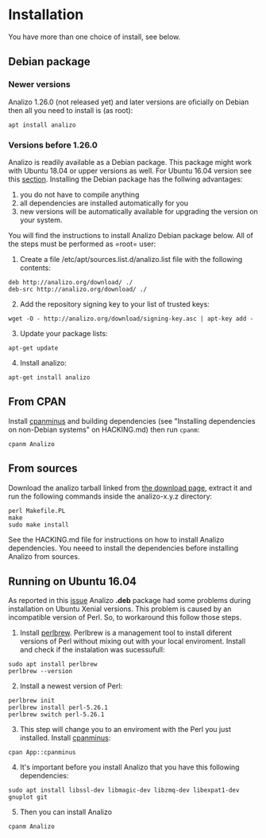 # Installation

You have more than one choice of install, see below.

## Debian package

### Newer versions

Analizo 1.26.0 (not released yet) and later versions are oficially on Debian then all you need to
install is (as root):

```console
apt install analizo
```

### Versions before 1.26.0

Analizo is readily available as a Debian package. This package might work with Ubuntu 18.04 or upper versions as well. For Ubuntu 16.04 version see this [section](#running-on-ubuntu-1604).
Installing the Debian package has the follwing advantages:

  1. you do not have to compile anything
  2. all dependencies are installed automatically for you
  3. new versions will be automatically available for upgrading the version
     on your system.

You will find the instructions to install Analizo Debian package below. All of
the steps must be performed as =root= user:

1) Create a file /etc/apt/sources.list.d/analizo.list file with the following
contents:

```console
deb http://analizo.org/download/ ./
deb-src http://analizo.org/download/ ./
```

2) Add the repository signing key to your list of trusted keys:

```console
wget -O - http://analizo.org/download/signing-key.asc | apt-key add -
```

3) Update your package lists:

```console
apt-get update
```

4) Install analizo:

```console
apt-get install analizo
```

## From CPAN

Install [cpanminus](https://metacpan.org/pod/App::cpanminus) and building
dependencies (see "Installing dependencies on non-Debian systems" on
HACKING.md) then run `cpanm`:

```console
cpanm Analizo
```

## From sources

Download the analizo tarball linked from
<span class='repository'><a href="http://analizo.org/download.html">the download page</a></span>,
extract it and run the following commands inside the analizo-x.y.z directory:

```console
perl Makefile.PL
make
sudo make install
```

See the HACKING.md file for instructions on how to install Analizo dependencies.
You neeed to install the dependencies before installing Analizo from sources.

## Running on Ubuntu 16.04

As reported in this [issue](https://github.com/analizo/analizo/issues/149) Analizo __.deb__
package had some problems during installation on Ubuntu Xenial versions. This problem is caused by an incompatible version of Perl. So, to workaround this follow those steps.

1) Install [perlbrew](https://perlbrew.pl/). Perlbrew is a management tool to install diferent versions of Perl without mixing out with your local enviroment. Install and check if the instalation was sucessufull:
```console
sudo apt install perlbrew
perlbrew --version
```

2) Install a newest version of Perl:
```console
perlbrew init
perlbrew install perl-5.26.1
perlbrew switch perl-5.26.1
```

3) This step will change you to an enviroment with the Perl you just installed. Install [cpanminus](https://metacpan.org/pod/App::cpanminus):
```console
cpan App::cpanminus
```

4) It's important before you install Analizo that you have this following dependencies:
```console
sudo apt install libssl-dev libmagic-dev libzmq-dev libexpat1-dev gnuplot git
```

5) Then you can install Analizo
```console
cpanm Analizo
```
